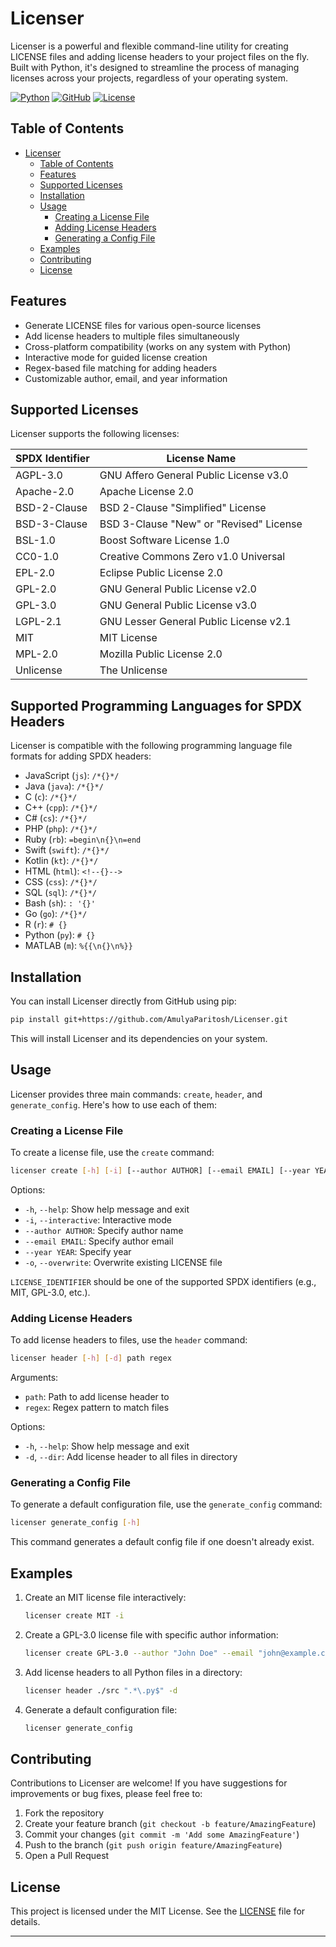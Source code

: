 # Licenser

Licenser is a powerful and flexible command-line utility for creating LICENSE files and adding license headers to your project files on the fly. Built with Python, it's designed to streamline the process of managing licenses across your projects, regardless of your operating system.

[![Python](https://img.shields.io/badge/Python-3776AB?style=for-the-badge&logo=python&logoColor=white)](https://www.python.org/)
[![GitHub](https://img.shields.io/badge/GitHub-100000?style=for-the-badge&logo=github&logoColor=white)](https://github.com/AmulyaParitosh/Licenser)
[![License](https://img.shields.io/badge/License-MIT-blue.svg)](https://opensource.org/licenses/BSD-3-Clause)

## Table of Contents

- [Licenser](#licenser)
	- [Table of Contents](#table-of-contents)
	- [Features](#features)
	- [Supported Licenses](#supported-licenses)
	- [Installation](#installation)
	- [Usage](#usage)
		- [Creating a License File](#creating-a-license-file)
		- [Adding License Headers](#adding-license-headers)
		- [Generating a Config File](#generating-a-config-file)
	- [Examples](#examples)
	- [Contributing](#contributing)
	- [License](#license)

## Features

- Generate LICENSE files for various open-source licenses
- Add license headers to multiple files simultaneously
- Cross-platform compatibility (works on any system with Python)
- Interactive mode for guided license creation
- Regex-based file matching for adding headers
- Customizable author, email, and year information

## Supported Licenses

Licenser supports the following licenses:

| SPDX Identifier | License Name |
|-----------------|--------------|
| AGPL-3.0 | GNU Affero General Public License v3.0 |
| Apache-2.0 | Apache License 2.0 |
| BSD-2-Clause | BSD 2-Clause "Simplified" License |
| BSD-3-Clause | BSD 3-Clause "New" or "Revised" License |
| BSL-1.0 | Boost Software License 1.0 |
| CC0-1.0 | Creative Commons Zero v1.0 Universal |
| EPL-2.0 | Eclipse Public License 2.0 |
| GPL-2.0 | GNU General Public License v2.0 |
| GPL-3.0 | GNU General Public License v3.0 |
| LGPL-2.1 | GNU Lesser General Public License v2.1 |
| MIT | MIT License |
| MPL-2.0 | Mozilla Public License 2.0 |
| Unlicense | The Unlicense |


## Supported Programming Languages for SPDX Headers

Licenser is compatible with the following programming language file formats for adding SPDX headers:

- JavaScript (`js`): `/*{}*/`
- Java (`java`): `/*{}*/`
- C (`c`): `/*{}*/`
- C++ (`cpp`): `/*{}*/`
- C# (`cs`): `/*{}*/`
- PHP (`php`): `/*{}*/`
- Ruby (`rb`): `=begin\n{}\n=end`
- Swift (`swift`): `/*{}*/`
- Kotlin (`kt`): `/*{}*/`
- HTML (`html`): `<!--{}-->`
- CSS (`css`): `/*{}*/`
- SQL (`sql`): `/*{}*/`
- Bash (`sh`): `: '{}'`
- Go (`go`): `/*{}*/`
- R (`r`): `# {}`
- Python (`py`): `# {}`
- MATLAB (`m`): `%{{\n{}\n%}}`
## Installation

You can install Licenser directly from GitHub using pip:

```bash
pip install git+https://github.com/AmulyaParitosh/Licenser.git
```

This will install Licenser and its dependencies on your system.

## Usage

Licenser provides three main commands: `create`, `header`, and `generate_config`. Here's how to use each of them:

### Creating a License File

To create a license file, use the `create` command:

```bash
licenser create [-h] [-i] [--author AUTHOR] [--email EMAIL] [--year YEAR] [-o] LICENSE_IDENTIFIER
```

Options:
- `-h`, `--help`: Show help message and exit
- `-i`, `--interactive`: Interactive mode
- `--author AUTHOR`: Specify author name
- `--email EMAIL`: Specify author email
- `--year YEAR`: Specify year
- `-o`, `--overwrite`: Overwrite existing LICENSE file

`LICENSE_IDENTIFIER` should be one of the supported SPDX identifiers (e.g., MIT, GPL-3.0, etc.).

### Adding License Headers

To add license headers to files, use the `header` command:

```bash
licenser header [-h] [-d] path regex
```

Arguments:
- `path`: Path to add license header to
- `regex`: Regex pattern to match files

Options:
- `-h`, `--help`: Show help message and exit
- `-d`, `--dir`: Add license header to all files in directory

### Generating a Config File

To generate a default configuration file, use the `generate_config` command:

```bash
licenser generate_config [-h]
```

This command generates a default config file if one doesn't already exist.

## Examples

1. Create an MIT license file interactively:
   ```bash
   licenser create MIT -i
   ```

2. Create a GPL-3.0 license file with specific author information:
   ```bash
   licenser create GPL-3.0 --author "John Doe" --email "john@example.com" --year 2023
   ```

3. Add license headers to all Python files in a directory:
   ```bash
   licenser header ./src ".*\.py$" -d
   ```

4. Generate a default configuration file:
   ```bash
   licenser generate_config
   ```

## Contributing

Contributions to Licenser are welcome! If you have suggestions for improvements or bug fixes, please feel free to:

1. Fork the repository
2. Create your feature branch (`git checkout -b feature/AmazingFeature`)
3. Commit your changes (`git commit -m 'Add some AmazingFeature'`)
4. Push to the branch (`git push origin feature/AmazingFeature`)
5. Open a Pull Request

## License

This project is licensed under the MIT License. See the [LICENSE](LICENSE) file for details.

---

